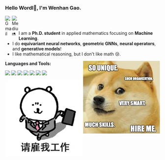 ### Hello Wordl👋, I'm Wenhan Gao.


<a href="https://wenhangao21.github.io">
  <img align="left" alt="Gmail" width="22px" src="https://cdn.jsdelivr.net/npm/simple-icons@3.13.0/icons/about-dot-me.svg" />
</a>

<a href="https://x.com/Wenhanacademia">
  <img align="left" alt="Medium" width="22px" src="https://cdn.jsdelivr.net/npm/simple-icons@3.13.0/icons/twitter.svg" />
</a>


<br />
<br />

- I am a **Ph.D. student** in applied mathematics focusing on **Machine Learning**.
- I do **equivariant neural networks**, **geometric GNNs**, **neural operators**, and **generative models**!
- I like mathematical reasoning, but I don't like math 😢.


<img align="right" alt="png" width="250px" src="https://raw.githubusercontent.com/wenhangao21/AMS595-Teaching/refs/heads/main/hire_me_2.png" />



**Languages and Tools:**  

<code><img height="20" src="https://cdn.jsdelivr.net/npm/simple-icons@3.12.2/icons/python.svg"></code>
<code><img height="20" src="https://cdn.jsdelivr.net/npm/simple-icons@3.12.2/icons/pytorch.svg"></code>
<code><img height="20" src="https://cdn.jsdelivr.net/npm/simple-icons@3.12.2/icons/pycharm.svg"></code>
<code><img height="20" src="https://cdn.jsdelivr.net/npm/simple-icons@3.12.2/icons/jupyter.svg"></code>
<code><img height="20" src="https://cdn.jsdelivr.net/npm/simple-icons@3.12.2/icons/notepadplusplus.svg"></code>
<code><img height="20" src="https://cdn.jsdelivr.net/npm/simple-icons@3.12.2/icons/cplusplus.svg"></code>
<code><img height="20" src="https://cdn.jsdelivr.net/npm/simple-icons@3.12.2/icons/linux.svg"></code>

<img align="right" alt="png" width="250px" src="https://raw.githubusercontent.com/wenhangao21/AMS595-Teaching/refs/heads/main/hire_me.png" />

